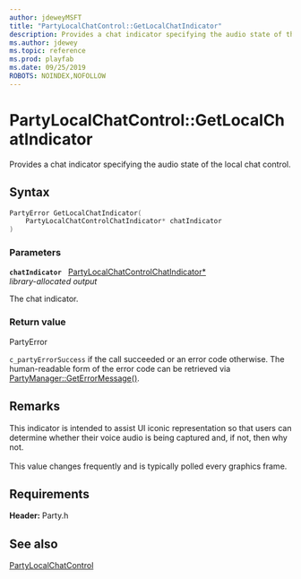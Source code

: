 ```yaml
---
author: jdeweyMSFT
title: "PartyLocalChatControl::GetLocalChatIndicator"
description: Provides a chat indicator specifying the audio state of the local chat control.
ms.author: jdewey
ms.topic: reference
ms.prod: playfab
ms.date: 09/25/2019
ROBOTS: NOINDEX,NOFOLLOW
---
```


# PartyLocalChatControl::GetLocalChatIndicator  

Provides a chat indicator specifying the audio state of the local chat control.  

## Syntax  
  
```cpp
PartyError GetLocalChatIndicator(  
    PartyLocalChatControlChatIndicator* chatIndicator  
)  
```  
  
### Parameters  
  
**`chatIndicator`** &nbsp; [PartyLocalChatControlChatIndicator*](../../../enums/partylocalchatcontrolchatindicator.md)  
*library-allocated output*  
  
The chat indicator.  
  
  
### Return value  
PartyError
  
```c_partyErrorSuccess``` if the call succeeded or an error code otherwise. The human-readable form of the error code can be retrieved via [PartyManager::GetErrorMessage()](../../PartyManager/methods/partymanager_geterrormessage.md).
  
## Remarks  
  
This indicator is intended to assist UI iconic representation so that users can determine whether their voice audio is being captured and, if not, then why not. <br /><br /> This value changes frequently and is typically polled every graphics frame.
  
## Requirements  
  
**Header:** Party.h
  
## See also  
[PartyLocalChatControl](../partylocalchatcontrol.md)  

  
  
